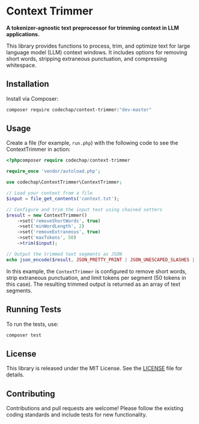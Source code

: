 # Context Trimmer

**A tokenizer-agnostic text preprocessor for trimming context in LLM applications.**

This library provides functions to process, trim, and optimize text for large language model (LLM) context windows. It includes options for removing short words, stripping extraneous punctuation, and compressing whitespace.

## Installation

Install via Composer:

```bash
composer require codechap/context-trimmer:"dev-master"
```

## Usage

Create a file (for example, `run.php`) with the following code to see the ContextTrimmer in action:

```php
<?phpcomposer require codechap/context-trimmer

require_once 'vendor/autoload.php';

use codechap\ContextTrimmer\ContextTrimmer;

// Load your context from a file
$input = file_get_contents('context.txt');

// Configure and trim the input text using chained setters
$result = new ContextTrimmer()
    ->set('removeShortWords', true)
    ->set('minWordLength', 2)
    ->set('removeExtraneous', true)
    ->set('maxTokens', 50)
    ->trim($input);

// Output the trimmed text segments as JSON
echo json_encode($result, JSON_PRETTY_PRINT | JSON_UNESCAPED_SLASHES | JSON_UNESCAPED_UNICODE);
```

In this example, the `ContextTrimmer` is configured to remove short words, strip extraneous punctuation, and limit tokens per segment (50 tokens in this case). The resulting trimmed output is returned as an array of text segments.

## Running Tests

To run the tests, use:

```bash
composer test
```

## License

This library is released under the MIT License. See the [LICENSE](LICENSE) file for details.

## Contributing

Contributions and pull requests are welcome! Please follow the existing coding standards and include tests for new functionality.
